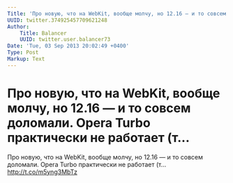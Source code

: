 ```yaml
---
Title: 'Про новую, что на WebKit, вообще молчу, но 12.16 — и то совсем доломали. Opera Turbo практически не работает (т...'
UUID: twitter.374925457709621248
Author:
    Title: Balancer
    UUID: twitter.user.balancer73
Date: 'Tue, 03 Sep 2013 20:02:49 +0400'
Type: Post
Markup: Text
---
```


# Про новую, что на WebKit, вообще молчу, но 12.16 — и то совсем доломали. Opera Turbo практически не работает (т...

Про новую, что на WebKit, вообще молчу, но 12.16 — и то
совсем доломали. Opera Turbo практически не работает (т...
http://t.co/m5yng3MbTz